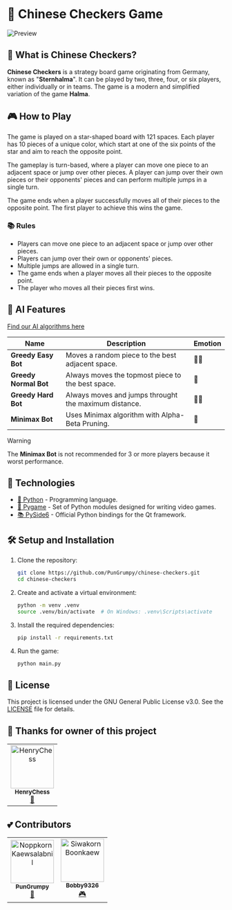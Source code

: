 # 🐉 Chinese Checkers Game

![Preview](./images/preview.png)

## 🤔 What is Chinese Checkers?

**Chinese Checkers** is a strategy board game originating from Germany, known as "**Sternhalma**". It can be played by two, three, four, or six players, either individually or in teams. The game is a modern and simplified variation of the game **Halma**.

## 🎮 How to Play

The game is played on a star-shaped board with 121 spaces. Each player has 10 pieces of a unique color, which start at one of the six points of the star and aim to reach the opposite point.

The gameplay is turn-based, where a player can move one piece to an adjacent space or jump over other pieces. A player can jump over their own pieces or their opponents' pieces and can perform multiple jumps in a single turn.

The game ends when a player successfully moves all of their pieces to the opposite point. The first player to achieve this wins the game.

### 📚 Rules

- Players can move one piece to an adjacent space or jump over other pieces.
- Players can jump over their own or opponents' pieces.
- Multiple jumps are allowed in a single turn.
- The game ends when a player moves all their pieces to the opposite point.
- The player who moves all their pieces first wins.

## 🤖 AI Features

[Find our AI algorithms here](./bots)

| Name                  | Description                                           | Emotion |
| --------------------- | ----------------------------------------------------- | ------- |
| **Greedy Easy Bot**   | Moves a random piece to the best adjacent space.      | 🎲🤑    |
| **Greedy Normal Bot** | Always moves the topmost piece to the best space.     | 🤑      |
| **Greedy Hard Bot**   | Always moves and jumps throught the maximum distance. | 🤑🤑    |
| **Minimax Bot**       | Uses Minimax algorithm with Alpha-Beta Pruning.       | 🧠      |

> [!WARNING]
> The **Minimax Bot** is not recommended for 3 or more players because it worst performance.

## 🚀 Technologies

- [🐍 Python](https://www.python.org/) - Programming language.
- [🎨 Pygame](https://pyga.me/) - Set of Python modules designed for writing video games.
- [📚 PySide6](https://doc.qt.io/qtforpython-6/) - Official Python bindings for the Qt framework.

## 🛠️ Setup and Installation

1. Clone the repository:
   ```bash
   git clone https://github.com/PunGrumpy/chinese-checkers.git
   cd chinese-checkers
   ```
2. Create and activate a virtual environment:
   ```bash
   python -m venv .venv
   source .venv/bin/activate  # On Windows: .venv\Scripts\activate
   ```
3. Install the required dependencies:

   ```bash
   pip install -r requirements.txt
   ```

4. Run the game:
   ```bash
   python main.py
   ```

## 📝 License

This project is licensed under the GNU General Public License v3.0. See the [LICENSE](LICENSE) file for details.

## 💖 Thanks for owner of this project

<table>
  <tr>
    <td align="center">
      <a href="https://github.com/henrychess">
        <img src="https://avatars.githubusercontent.com/u/91649568?v=4" width="100px;" alt="HenryChess"/>
        <br />
        <sub><b>HenryChess</b></sub>
      </a>
      <br />
      <a title="Owner" href="https://github.com/henrychess/Chinese-Checkers">👑</a>
    </td>
  </tr>
</table>

## 💕 Contributors

<table>
  <tr>
    <td align="center">
      <a href="https://github.com/PunGrumpy">
        <img src="https://avatars.githubusercontent.com/u/108584943?v=4" width="100px;" alt="Noppkorn Kaewsalabnil"/>
        <br />
        <sub><b>PunGrumpy</b></sub>
      </a>
      <br />
      <a title="Algorithm Developer" href="https://github.com/PunGrumpy">🧠</a>
    </td>
    <td align="center">
      <a href="https://github.com/Bobby9326">
        <img src="https://avatars.githubusercontent.com/u/95424584?v=4" width="100px;" alt="Siwakorn Boonkaew"/>
        <br />
        <sub><b>Bobby9326</b></sub>
      </a>
      <br />
      <a title="Game Logic Developer" href="https://github.com/Bobby9326">🎮</a>
    </td>
  </tr>
</table>
